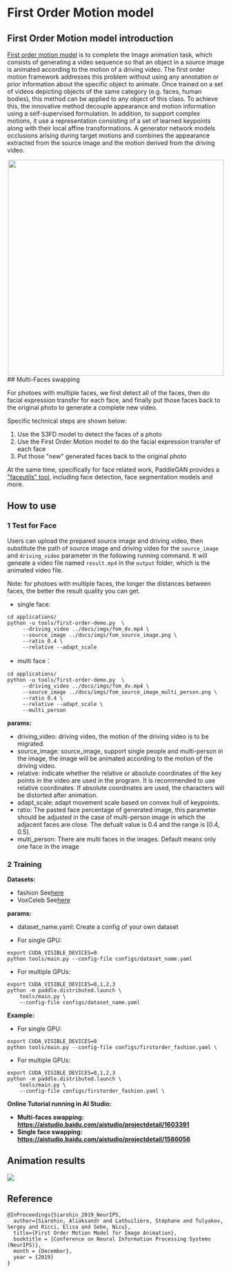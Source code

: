 # First Order Motion model

## First Order Motion model introduction

[First order motion model](https://arxiv.org/abs/2003.00196) is to complete the Image animation task, which consists of generating a video sequence so that an object in a source image is animated according to the motion of a driving video. The first order motion framework addresses this problem without using any annotation or prior information about the specific object to animate. Once trained on a set of videos depicting objects of the same category (e.g. faces, human bodies), this method can be applied to any object of this class. To achieve this, the innovative method decouple appearance and motion information using a self-supervised formulation. In addition, to support complex motions, it use a representation consisting of a set of learned keypoints along with their local affine transformations. A generator network models occlusions arising during target motions and combines the appearance extracted from the source image and the motion derived from the driving video.

<div align="center">
  <img src="../../imgs/fom_demo.png" width="500"/>
</div>
## Multi-Faces swapping

For photoes with multiple faces, we first detect all of the faces,  then do facial expression transfer for each face, and finally put those faces back to the original photo to generate a complete new video.

Specific technical steps are shown below:

1. Use the S3FD model to detect the faces of a photo
2. Use the First Order Motion model to do the facial expression transfer of each face
3. Put those "new" generated faces back to the original photo

At the same time, specifically for face related work, PaddleGAN provides a ["faceutils" tool](https://github.com/PaddlePaddle/PaddleGAN/tree/develop/ppgan/faceutils), including face detection, face segmentation models and more.

## How to use
### 1 Test for Face
Users can upload the prepared source image and driving video, then substitute the path of source image and driving video for the `source_image` and `driving_video` parameter in the following running command. It will geneate a video file named `result.mp4` in the `output` folder, which is the animated video file.

Note: for photoes with multiple faces, the longer the distances between faces, the better the result quality you can get.  

- single face:
```
cd applications/
python -u tools/first-order-demo.py  \
     --driving_video ../docs/imgs/fom_dv.mp4 \
     --source_image ../docs/imgs/fom_source_image.png \
     --ratio 0.4 \
     --relative --adapt_scale
```
- multi face：
```
cd applications/
python -u tools/first-order-demo.py  \
     --driving_video ../docs/imgs/fom_dv.mp4 \
     --source_image ../docs/imgs/fom_source_image_multi_person.png \
     --ratio 0.4 \
     --relative --adapt_scale \
     --multi_person
```

**params:**
- driving_video: driving video, the motion of the driving video is to be migrated.
- source_image: source_image, support single people and multi-person in the image, the image will be animated according to the motion of the driving video.
- relative: indicate whether the relative or absolute coordinates of the key points in the video are used in the program. It is recommended to use relative coordinates. If absolute coordinates are used, the characters will be distorted after animation.
- adapt_scale: adapt movement scale based on convex hull of keypoints.
- ratio: The pasted face percentage of generated image, this parameter should be adjusted in the case of multi-person image in which the adjacent faces are close. The defualt value is 0.4 and the range is [0.4, 0.5].
- multi_person: There are multi faces in the images. Default means only one face in the image

### 2 Training
**Datasets:**
- fashion See[here](https://vision.cs.ubc.ca/datasets/fashion/)
- VoxCeleb See[here](https://github.com/AliaksandrSiarohin/video-preprocessing)

**params:**
- dataset_name.yaml: Create a config of your own dataset

- For single GPU:
```
export CUDA_VISIBLE_DEVICES=0
python tools/main.py --config-file configs/dataset_name.yaml
```
- For multiple GPUs:
```
export CUDA_VISIBLE_DEVICES=0,1,2,3
python -m paddle.distributed.launch \
    tools/main.py \
    --config-file configs/dataset_name.yaml

```

**Example:**
- For single GPU:
```
export CUDA_VISIBLE_DEVICES=0
python tools/main.py --config-file configs/firstorder_fashion.yaml \
```
- For multiple GPUs:
```
export CUDA_VISIBLE_DEVICES=0,1,2,3
python -m paddle.distributed.launch \
    tools/main.py \
    --config-file configs/firstorder_fashion.yaml \
```


**Online Tutorial running in AI Studio:**

* **Multi-faces swapping: https://aistudio.baidu.com/aistudio/projectdetail/1603391**
* **Single face swapping: https://aistudio.baidu.com/aistudio/projectdetail/1586056**

## Animation results

![](../../imgs/first_order.gif)


## Reference

```
@InProceedings{Siarohin_2019_NeurIPS,
  author={Siarohin, Aliaksandr and Lathuilière, Stéphane and Tulyakov, Sergey and Ricci, Elisa and Sebe, Nicu},
  title={First Order Motion Model for Image Animation},
  booktitle = {Conference on Neural Information Processing Systems (NeurIPS)},
  month = {December},
  year = {2019}
}
```
